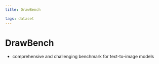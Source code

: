 ```yaml
---
title: DrawBench

tags: dataset 
---
```


# DrawBench
- comprehensive and challenging benchmark for text-to-image models












































